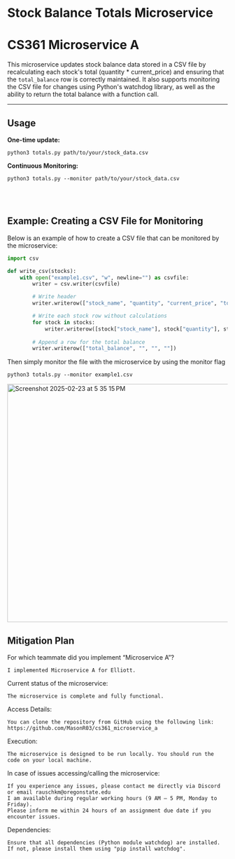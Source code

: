 # Stock Balance Totals Microservice
# CS361 Microservice A

This microservice updates stock balance data stored in a CSV file by recalculating each stock's total (quantity * current_price) and ensuring that the `total_balance` row is correctly maintained. It also supports monitoring the CSV file for changes using Python's watchdog library, as well as the ability to return the total balance with a function call. 

---


## Usage

**One-time update:**

```python3 totals.py path/to/your/stock_data.csv```

**Continuous Monitoring:**

```python3 totals.py --monitor path/to/your/stock_data.csv```

<br>
<br>

## Example: Creating a CSV File for Monitoring

Below is an example of how to create a CSV file that can be monitored by the microservice:

```python
import csv

def write_csv(stocks):
    with open("example1.csv", "w", newline="") as csvfile:
        writer = csv.writer(csvfile)

        # Write header
        writer.writerow(["stock_name", "quantity", "current_price", "total"])

        # Write each stock row without calculations
        for stock in stocks:
            writer.writerow([stock["stock_name"], stock["quantity"], stock["current_price"], ""])
        
        # Append a row for the total balance
        writer.writerow(["total_balance", "", "", ""])
```

Then simply monitor the file with the microservice by using the monitor flag

```python3 totals.py --monitor example1.csv```    

<img width="543" alt="Screenshot 2025-02-23 at 5 35 15 PM" src="https://github.com/user-attachments/assets/63ea2615-747a-4d04-a7ee-f8948cf3f987" />


<br>

## Mitigation Plan
For which teammate did you implement “Microservice A”?

    I implemented Microservice A for Elliott.
Current status of the microservice:

    The microservice is complete and fully functional.
Access Details:

    You can clone the repository from GitHub using the following link:
    https://github.com/MasonR03/cs361_microservice_a

Execution: 
    
    The microservice is designed to be run locally. You should run the code on your local machine.

In case of issues accessing/calling the microservice:

    If you experience any issues, please contact me directly via Discord or email rauschkm@oregonstate.edu
    I am available during regular working hours (9 AM – 5 PM, Monday to Friday).
    Please inform me within 24 hours of an assignment due date if you encounter issues.

Dependencies:

    Ensure that all dependencies (Python module watchdog) are installed.
    If not, please install them using "pip install watchdog".


